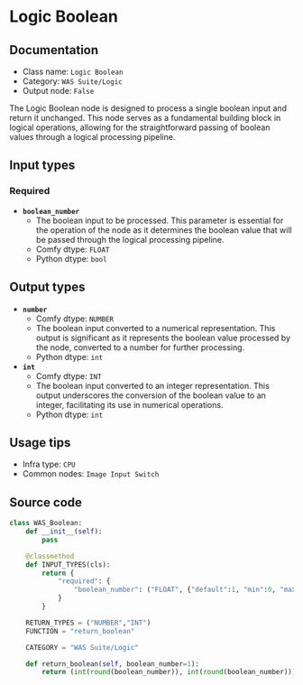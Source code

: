 # Logic Boolean
## Documentation
- Class name: `Logic Boolean`
- Category: `WAS Suite/Logic`
- Output node: `False`

The Logic Boolean node is designed to process a single boolean input and return it unchanged. This node serves as a fundamental building block in logical operations, allowing for the straightforward passing of boolean values through a logical processing pipeline.
## Input types
### Required
- **`boolean_number`**
    - The boolean input to be processed. This parameter is essential for the operation of the node as it determines the boolean value that will be passed through the logical processing pipeline.
    - Comfy dtype: `FLOAT`
    - Python dtype: `bool`
## Output types
- **`number`**
    - Comfy dtype: `NUMBER`
    - The boolean input converted to a numerical representation. This output is significant as it represents the boolean value processed by the node, converted to a number for further processing.
    - Python dtype: `int`
- **`int`**
    - Comfy dtype: `INT`
    - The boolean input converted to an integer representation. This output underscores the conversion of the boolean value to an integer, facilitating its use in numerical operations.
    - Python dtype: `int`
## Usage tips
- Infra type: `CPU`
- Common nodes: `Image Input Switch`


## Source code
```python
class WAS_Boolean:
    def __init__(self):
        pass

    @classmethod
    def INPUT_TYPES(cls):
        return {
            "required": {
                "boolean_number": ("FLOAT", {"default":1, "min":0, "max":1, "step":1}),
            }
        }

    RETURN_TYPES = ("NUMBER","INT")
    FUNCTION = "return_boolean"

    CATEGORY = "WAS Suite/Logic"

    def return_boolean(self, boolean_number=1):
        return (int(round(boolean_number)), int(round(boolean_number)))

```
